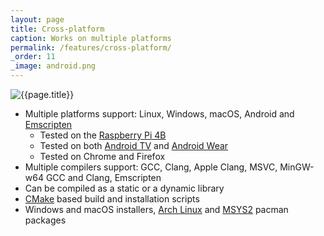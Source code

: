 ```yaml
---
layout: page
title: Cross-platform
caption: Works on multiple platforms
permalink: /features/cross-platform/
_order: 11
_image: android.png
---
```


![{{page.title}}](/img/features/{{page._image}})

- Multiple platforms support: Linux, Windows, macOS, Android and [Emscripten](https://emscripten.org/)
  - Tested on the [Raspberry Pi 4B](https://www.raspberrypi.com/)
  - Tested on both [Android TV](https://www.android.com/tv/) and [Android Wear](https://www.android.com/wear/)
  - Tested on Chrome and Firefox
- Multiple compilers support: GCC, Clang, Apple Clang, MSVC, MinGW-w64 GCC and Clang, Emscripten
- Can be compiled as a static or a dynamic library
- [CMake](https://cmake.org/) based build and installation scripts
- Windows and macOS installers, [Arch Linux](https://www.archlinux.org/) and [MSYS2](https://msys2.github.io/) pacman packages
